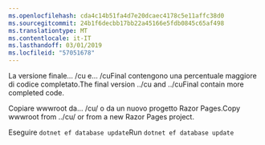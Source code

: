 ```yaml
---
ms.openlocfilehash: cda4c14b51fa4d7e20dcaec4178c5e11affc38d0
ms.sourcegitcommit: 24b1f6decbb17bb22a45166e5fdb0845c65af498
ms.translationtype: MT
ms.contentlocale: it-IT
ms.lasthandoff: 03/01/2019
ms.locfileid: "57051678"
---
```

<span data-ttu-id="018b8-101">La versione finale... /cu e... /cuFinal contengono una percentuale maggiore di codice completato.</span><span class="sxs-lookup"><span data-stu-id="018b8-101">The final version ../cu and ../cuFinal contain more completed code.</span></span>

<span data-ttu-id="018b8-102">Copiare wwwroot da... /cu/ o da un nuovo progetto Razor Pages.</span><span class="sxs-lookup"><span data-stu-id="018b8-102">Copy wwwroot from ../cu/ or from a new Razor Pages project.</span></span>

<span data-ttu-id="018b8-103">Eseguire `dotnet ef database update`</span><span class="sxs-lookup"><span data-stu-id="018b8-103">Run `dotnet ef database update`</span></span>
